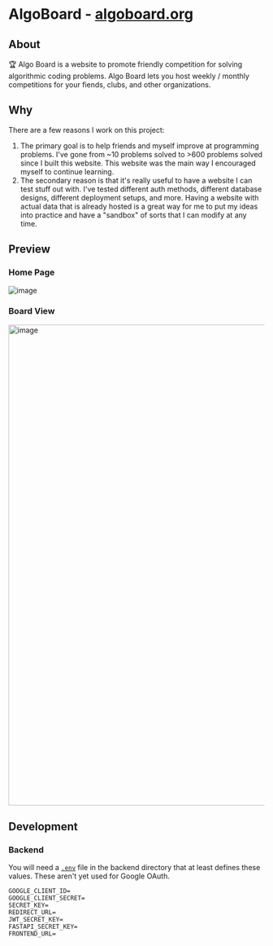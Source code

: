 # AlgoBoard - [algoboard.org](https://algoboard.org)

## About

🏆 Algo Board is a website to promote friendly competition for solving algorithmic coding problems. Algo Board lets you host weekly / monthly competitions for your fiends, clubs, and other organizations. 

## Why

There are a few reasons I work on this project:

1. The primary goal is to help friends and myself improve at programming problems. I've gone from ~10 problems solved to >600 problems solved since I built this website. This website was the main way I encouraged myself to continue learning.
2. The secondary reason is that it's really useful to have a website I can test stuff out with. I've tested different auth methods, different database designs, different deployment setups, and more. Having a website with actual data that is already hosted is a great way for me to put my ideas into practice and have a "sandbox" of sorts that I can modify at any time.

## Preview

### Home Page

![image](https://github.com/user-attachments/assets/0bc4f5f4-9618-4af6-82f6-0f000ea17336)

### Board View

<img width="1904" height="944" alt="image" src="https://github.com/user-attachments/assets/b505e058-831a-4153-93af-e3fb13cf13b3" />

## Development

### Backend

You will need a [`.env`](https://github.com/JakeRoggenbuck/algoboard/blob/main/backend/example.env) file in the backend directory that at least defines these values. These aren't yet used for Google OAuth.

```env
GOOGLE_CLIENT_ID=
GOOGLE_CLIENT_SECRET=
SECRET_KEY=
REDIRECT_URL=
JWT_SECRET_KEY=
FASTAPI_SECRET_KEY=
FRONTEND_URL=
```
